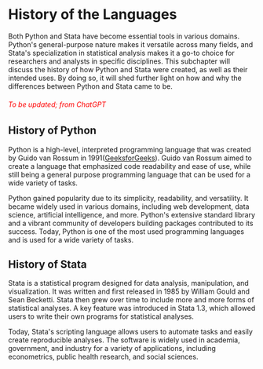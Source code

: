 # History of the Languages

Both Python and Stata have become essential tools in various domains. Python's general-purpose nature makes it versatile across many fields, and Stata's specialization in statistical analysis makes it a go-to choice for researchers and analysts in specific disciplines. This subchapter will discuss the history of how Python and Stata were created, as well as their intended uses. By doing so, it will shed further light on how and why the differences between Python and Stata came to be. 

###### <span style="color:red"> To be updated; from ChatGPT </span>

## History of Python

Python is a high-level, interpreted programming language that was created by Guido van Rossum in 1991([GeeksforGeeks](https://www.geeksforgeeks.org/history-of-python/)). Guido van Rossum aimed to create a language that emphasized code readability and ease of use, while still being a general purpose programming language that can be used for a wide variety of tasks.

Python gained popularity due to its simplicity, readability, and versatility. It became widely used in various domains, including web development, data science, artificial intelligence, and more. Python's extensive standard library and a vibrant community of developers building packages contributed to its success. Today, Python is one of the most used programming languages and is used for a wide variety of tasks.

## History of Stata

Stata is a statistical program designed for data analysis, manipulation, and visualization. It was written and first released in 1985 by William Gould and Sean Becketti. Stata then grew over time to include more and more forms of statistical analyses. A key feature was introduced in Stata 1.3, which allowed users to write their own programs for statistical analyses.

Today, Stata's scripting language allows users to automate tasks and easily create reproducible analyses. The software is widely used in academia, government, and industry for a variety of applications, including econometrics, public health research, and social sciences.

